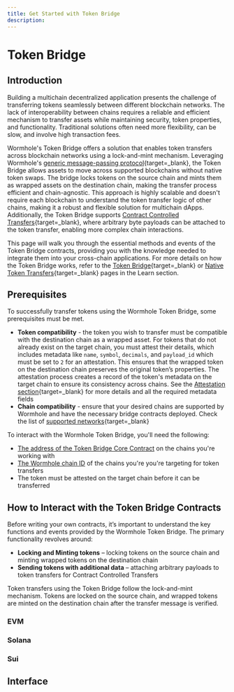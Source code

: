 ```yaml
---
title: Get Started with Token Bridge
description: 
---
```


<!--
- Minimal requirements to build a multichain solution with Token Bridge - requirements needed to deploy contracts that directly interact with the Token Bridge
- An overview of the Token Bridge interface – what functions can be called, what events are emitted, etc.
-->

# Token Bridge

## Introduction

Building a multichain decentralized application presents the challenge of transferring tokens seamlessly between different blockchain networks. The lack of interoperability between chains requires a reliable and efficient mechanism to transfer assets while maintaining security, token properties, and functionality. Traditional solutions often need more flexibility, can be slow, and involve high transaction fees.

Wormhole's Token Bridge offers a solution that enables token transfers across blockchain networks using a lock-and-mint mechanism. Leveraging Wormhole's [generic message-passing protocol](/learn/fundamentals/introduction/){target=\_blank}, the Token Bridge allows assets to move across supported blockchains without native token swaps. The bridge locks tokens on the source chain and mints them as wrapped assets on the destination chain, making the transfer process efficient and chain-agnostic. This approach is highly scalable and doesn't require each blockchain to understand the token transfer logic of other chains, making it a robust and flexible solution for multichain dApps. Additionally, the Token Bridge supports [Contract Controlled Transfers](/learn/infrastructure/vaas/#token-transfer-with-message){target=\_blank}, where arbitrary byte payloads can be attached to the token transfer, enabling more complex chain interactions.

This page will walk you through the essential methods and events of the Token Bridge contracts, providing you with the knowledge needed to integrate them into your cross-chain applications. For more details on how the Token Bridge works, refer to the [Token Bridge](/learn/messaging/token-nft-bridge/){target=\_blank} or [Native Token Transfers](/learn/messaging/native-token-transfers/overview/#token-bridge){target=\_blank} pages in the Learn section.

## Prerequisites

To successfully transfer tokens using the Wormhole Token Bridge, some prerequisites must be met.

- **Token compatibility** - the token you wish to transfer must be compatible with the destination chain as a wrapped asset. For tokens that do not already exist on the target chain, you must attest their details, which includes metadata like `name`, `symbol`, `decimals`, and `payload_id` which must be set to `2` for an attestation. This ensures that the wrapped token on the destination chain preserves the original token’s properties. The attestation process creates a record of the token's metadata on the target chain to ensure its consistency across chains. See the [Attestation section](/learn/infrastructure/vaas/#attestation){target=\_blank} for more details and all the required metadata fields
- **Chain compatibility** - ensure that your desired chains are supported by Wormhole and have the necessary bridge contracts deployed. Check the list of [supported networks](/build/start-building/supported-networks/){target=\_blank}

To interact with the Wormhole Token Bridge, you'll need the following:

- [The address of the Token Bridge Core Contract](/build/reference/contract-addresses#core-contracts) on the chains you're working with
- [The Wormhole chain ID](/build/reference/chain-ids/) of the chains you're you're targeting for token transfers
- The token must be attested on the target chain before it can be transferred

## How to Interact with the Token Bridge Contracts

Before writing your own contracts, it’s important to understand the key functions and events provided by the Wormhole Token Bridge. The primary functionality revolves around:

- **Locking and Minting tokens** – locking tokens on the source chain and minting wrapped tokens on the destination chain
- **Sending tokens with additional data** – attaching arbitrary payloads to token transfers for Contract Controlled Transfers

Token transfers using the Token Bridge follow the lock-and-mint mechanism. Tokens are locked on the source chain, and wrapped tokens are minted on the destination chain after the transfer message is verified.

### EVM

### Solana

### Sui

## Interface



